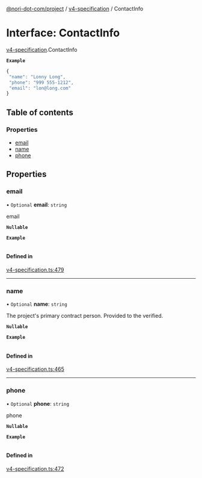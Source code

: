 [@nori-dot-com/project](../README.md) / [v4-specification](../modules/v4_specification.md) / ContactInfo

# Interface: ContactInfo

[v4-specification](../modules/v4_specification.md).ContactInfo

**`Example`**

```js
{
 "name": "Lonny Long",
 "phone": "999 555-1212",
 "email": "lon@long.com"
}
```

## Table of contents

### Properties

- [email](v4_specification.ContactInfo.md#email)
- [name](v4_specification.ContactInfo.md#name)
- [phone](v4_specification.ContactInfo.md#phone)

## Properties

### email

• `Optional` **email**: `string`

email

**`Nullable`**

**`Example`**

```ts

```

#### Defined in

[v4-specification.ts:479](https://github.com/nori-dot-eco/nori-dot-com/blob/4c0d342/packages/project/src/v4-specification.ts#L479)

___

### name

• `Optional` **name**: `string`

The project's primary contract person.  Provided to the verified.

**`Nullable`**

**`Example`**

```ts

```

#### Defined in

[v4-specification.ts:465](https://github.com/nori-dot-eco/nori-dot-com/blob/4c0d342/packages/project/src/v4-specification.ts#L465)

___

### phone

• `Optional` **phone**: `string`

phone

**`Nullable`**

**`Example`**

```ts

```

#### Defined in

[v4-specification.ts:472](https://github.com/nori-dot-eco/nori-dot-com/blob/4c0d342/packages/project/src/v4-specification.ts#L472)
